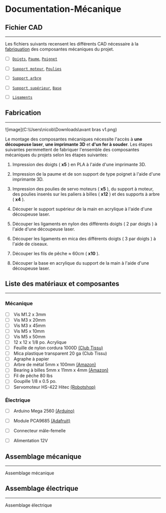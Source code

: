 # Documentation-Mécanique

## Fichier CAD
---
Les fichiers suivants recensent les différents CAD nécessaire à la [fabriquation](#Fabrication) des composantes mécaniques du projet.

- [ ]  [`Doigts`](./CAD/Doigts//), [`Paume`](./CAD/Doigts//), [`Poignet`](./CAD/Doigts//) <br>
- [ ]  [`Support moteur`](./CAD/Doigts//), [`Poulies`](./CAD/Doigts//) <br>
- [ ]  [`Support arbre`](./CAD/Doigts//) <br>
- [ ]  [`Support supérieur`](./CAD/Doigts//), [`Base`](./CAD/Doigts//) <br>
- [ ]  [`Ligaments`](./CAD/Doigts//) <br>


## Fabrication
---
![image](C:\Users\nicob\Downloads\avant bras v1.png)

Le montage des composantes mécaniques nécessite l'accès à **une découpeuse laser**, **une imprimante 3D** et **d'un fer à souder**. 
Les étapes suivantes permmettent de fabriquer l'ensemble des composantes mécaniques du projets selon les étapes suivantes:

1. Impression des doigts ( **x5** ) en PLA à l'aide d'une imprimante 3D.

2. Impression de la paume et de son support de type poignet à l'aide d'une imprimante 3D.

3. Impression des poulies de servo moteurs ( **x5** ), du support à moteur, des poulies inserés sur les paliers à billes ( **x12** ) et des supports à arbre ( **x4** ).

4. Découper le support supérieur de la main en acrylique à l'aide d'une découpeuse laser.

4. Découper les ligaments en nylon des différents doigts ( 2 par doigts ) à l'aide d'une découpeuse laser.

5. Découper les ligaments en mica des différents doigts ( 3 par doigts ) à l'aide de ciseaux.

6. Découper les fils de pêche ≈ 60cm ( **x10** ).

7. Découper la base en acrylique du support de la main à l'aide d'une découpeuse laser. 

## Liste des matériaux et composantes
---
### **Mécanique**
- [ ] &nbsp;Vis M1.2 x 3mm <br>
- [ ] &nbsp;Vis M3 x 20mm <br>
- [ ] &nbsp;Vis M3 x 45mm <br>
- [ ] &nbsp;Vis M5 x 10mm <br>
- [ ] &nbsp;Vis M5 x 50mm <br>
- [ ] &nbsp;12 x 12 x 1/8 po. Acrylique <br>
- [ ] &nbsp;Feuille de nylon cordura 1000D [(Club Tissu)](https://www.clubtissus.com/fr/nylon-cordura-1000d-noir?fbclid=IwAR1-LkjzjMgMWKu80fnkrolP66I-jkD7ACOhfdXqo_PhgQrl8uaRKlY1G78) <br>
- [ ] &nbsp;Mica plastique transparent 20 ga (Club Tissu) <br>
- [ ] &nbsp;Agraphe à papier <br>
- [ ] &nbsp;Arbre de métal 5mm x 100mm [(Amazon)](https://www.amazon.ca/dp/B01B27MJC6?psc=1&ref=ppx_yo2ov_dt_b_product_details&fbclid=IwAR362ei__UgU11dEIUVBtTV-3JzH9szivByOdhoxnguKB56Yidi5-6fRLzg) <br>
- [ ] &nbsp;Bearing à billes 5mm x 11mm x 4mm [(Amazon)](https://www.amazon.ca/dp/B07GBTWLCZ?ref=ppx_yo2ov_dt_b_product_details&th=1&fbclid=IwAR22SOt6oHsRRFlgVRrsB5KiavJjqLkp366aq2QIwt-hIwIwVPaSqANGHF4) <br>
- [ ] &nbsp;Fil de pêche 80 lbs <br>
- [ ] &nbsp;Goupille 1/8 x 0.5 po. <br> 
- [ ] &nbsp;Servomoteur HS-422 Hitec [(Robotshop)](https://ca.robotshop.com/fr/products/hitec-hs-422-servo-motor) <br>

### **Électrique**
- [ ] &nbsp;Arduino Mega 2560  [(Arduino)](https://ca.robotshop.com/fr/products/hitec-hs-422-servo-motor) <br>
- [ ] &nbsp;Module PCA9685 [(Adafruit)](https://learn.adafruit.com/16-channel-pwm-servo-driver?view=all) <br>
- [ ] &nbsp;Connecteur mâle-femelle <br>
- [ ] &nbsp;Alimentation 12V <br>


## Assemblage mécanique
---
Assemblage mécanique

## Assemblage électrique
---
Assemblage électrique

